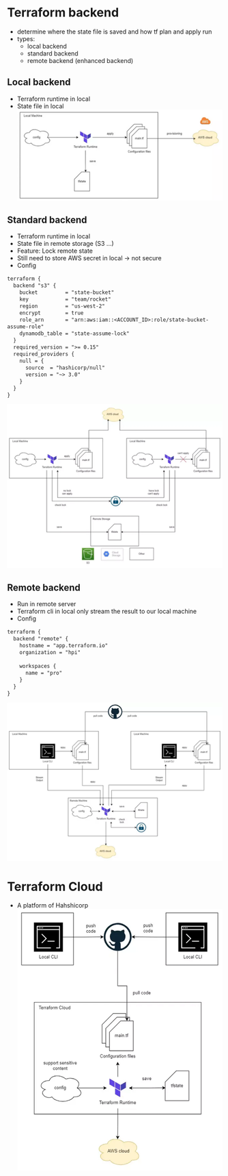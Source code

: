 # Terraform backend
- determine where the state file is saved and how tf plan and apply run
- types:
    - local backend
    - standard backend
    - remote backend (enhanced backend)

## Local backend
- Terraform runtime in local
- State file in local
![local backend](image.png)

## Standard backend
- Terraform runtime in local
- State file in remote storage (S3 ...)
- Feature: Lock remote state
- Still need to store AWS secret in local -> not secure
- Config
```
terraform {
  backend "s3" {
    bucket         = "state-bucket"
    key            = "team/rocket"
    region         = "us-west-2"
    encrypt        = true
    role_arn       = "arn:aws:iam::<ACCOUNT_ID>:role/state-bucket-assume-role"
    dynamodb_table = "state-assume-lock"
  }
  required_version = ">= 0.15"
  required_providers {
    null = {
      source  = "hashicorp/null"
      version = "~> 3.0"
    }
  }
}
```
![standard backend](image-1.png)

## Remote backend
- Run in remote server
- Terraform cli in local only stream the result to our local machine
- Config
```
terraform {
  backend "remote" {
    hostname = "app.terraform.io"
    organization = "hpi"

    workspaces {
      name = "pro"
    }
  }
}
```

![remote backend](image-2.png)


# Terraform Cloud
- A platform of Hahshicorp
![terraform cloud](image-3.png)


